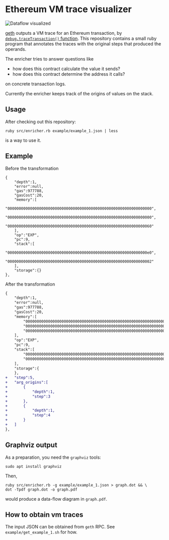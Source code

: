 # Ethereum VM trace visualizer

![Dataflow visualized](https://yoichihirai.com/spam.png)

[geth](https://github.com/ethereum/go-ethereum) outputs a VM trace for an Ethereum
 transaction, by [`debug.traceTransaction()` function](https://github.com/ethereum/go-ethereum/wiki/Management-APIs#debug_tracetransaction).
This repository contains a small ruby program that annotates the traces with the original steps that produced the operands.

The enricher tries to answer questions like

* how does this contract calculate the value it sends?
* how does this contract determine the address it calls?

on concrete transaction logs.

Currently the enricher keeps track of the origins of values on the stack.

## Usage

After checking out this repository:
```
ruby src/enricher.rb example/example_1.json | less
```
is a way to use it.

## Example

Before the transformation
```
{
	"depth":1,
	"error":null,
	"gas":977788,
	"gasCost":20,
	"memory":[
		"0000000000000000000000000000000000000000000000000000000000000000",
		"0000000000000000000000000000000000000000000000000000000000000000",
		"0000000000000000000000000000000000000000000000000000000000000060"
	],
	"op":"EXP",
	"pc":9,
	"stack":[
		"00000000000000000000000000000000000000000000000000000000000000e0",
		"0000000000000000000000000000000000000000000000000000000000000002"
	],
	"storage":{}
},
```

After the transformation
```diff
{
	"depth":1,
	"error":null,
	"gas":977788,
	"gasCost":20,
	"memory":[
		"0000000000000000000000000000000000000000000000000000000000000000",
		"0000000000000000000000000000000000000000000000000000000000000000",
		"0000000000000000000000000000000000000000000000000000000000000060"
	],
	"op":"EXP",
	"pc":9,
	"stack":[
		"00000000000000000000000000000000000000000000000000000000000000e0",
		"0000000000000000000000000000000000000000000000000000000000000002"
	],
	"storage":{
	},
+	"step":5,
+	"arg_origins":[
+		{
+			"depth":1,
+			"step":3
+		},
+		{
+			"depth":1,
+			"step":4
+		}
+	]
},

```

## Graphviz output

As a preparation, you need the `graphviz` tools:
```
sudo apt install graphviz
```

Then,
```
ruby src/enricher.rb -g example/example_1.json > graph.dot && \
dot -Tpdf graph.dot -o graph.pdf
```
would produce a data-flow diagram in `graph.pdf`.

## How to obtain vm traces

The input JSON can be obtained from `geth` RPC.  See `example/get_example_1.sh` for how.
